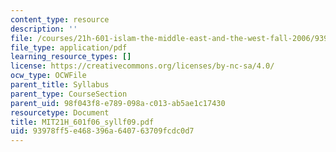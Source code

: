 ```yaml
---
content_type: resource
description: ''
file: /courses/21h-601-islam-the-middle-east-and-the-west-fall-2006/93978ff5e468396a640763709fcdc0d7_MIT21H_601f06_syllf09.pdf
file_type: application/pdf
learning_resource_types: []
license: https://creativecommons.org/licenses/by-nc-sa/4.0/
ocw_type: OCWFile
parent_title: Syllabus
parent_type: CourseSection
parent_uid: 98f043f8-e789-098a-c013-ab5ae1c17430
resourcetype: Document
title: MIT21H_601f06_syllf09.pdf
uid: 93978ff5-e468-396a-6407-63709fcdc0d7
---
```

